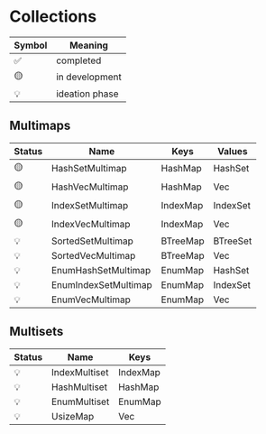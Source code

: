 # Collections

| Symbol | Meaning        |
| ------ | -------------- |
| ✅      | completed      |
| 🟡      | in development |
| 💡      | ideation phase |
## Multimaps 

| Status | Name                 | Keys     | Values   |
| ------ | -------------------- | -------- | -------- |
| 🟡      | HashSetMultimap      | HashMap  | HashSet  |
| 🟡      | HashVecMultimap      | HashMap  | Vec      |
| 🟡      | IndexSetMultimap     | IndexMap | IndexSet |
| 🟡      | IndexVecMultimap     | IndexMap | Vec      |
| 💡      | SortedSetMultimap    | BTreeMap | BTreeSet |
| 💡      | SortedVecMultimap    | BTreeMap | Vec      |
| 💡      | EnumHashSetMultimap  | EnumMap  | HashSet  |
| 💡      | EnumIndexSetMultimap | EnumMap  | IndexSet |
| 💡      | EnumVecMultimap      | EnumMap  | Vec      |

## Multisets

| Status | Name          | Keys     |
| ------ | ------------- | -------- |
| 💡      | IndexMultiset | IndexMap |
| 💡      | HashMultiset  | HashMap  |
| 💡      | EnumMultiset  | EnumMap  |
| 💡      | UsizeMap      | Vec      |
